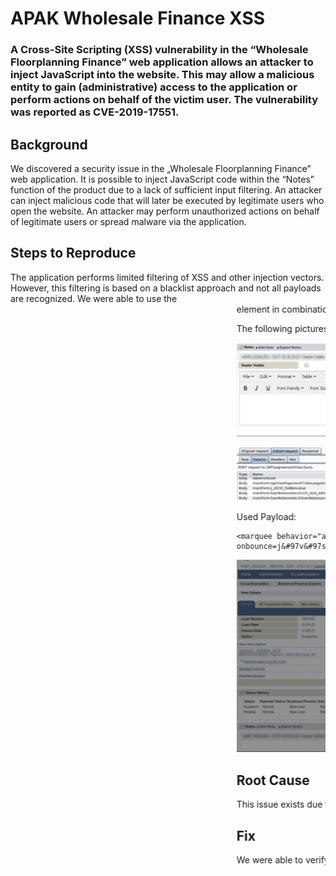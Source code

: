 # APAK Wholesale Finance XSS

### A Cross-Site Scripting (XSS) vulnerability in the “Wholesale Floorplanning Finance” web application allows an attacker to inject JavaScript into the website. This may allow a malicious entity to gain (administrative) access to the application or perform actions on behalf of the victim user. The vulnerability was reported as CVE-2019-17551.

## Background
We discovered a security issue in the „Wholesale Floorplanning Finance” web application. It is possible to inject JavaScript code within the “Notes” function of the product due to a lack of sufficient input filtering. An attacker can inject malicious code that will later be executed by legitimate users who open the website. An attacker may perform unauthorized actions on behalf of legitimate users or spread malware via the application.

## Steps to Reproduce
The application performs limited filtering of XSS and other injection vectors. However, this filtering is based on a blacklist approach and not all payloads are recognized. We were able to use the <marquee> element in combination with an “onbounce” event handler to circumvent the protection. This results in successful stored XSS.
  
 The following pictures show how we were able to exploit the vulnerability:
 
 ![Picture 1: The vulnerable WYSIWYG editor within the "Notes" section](1.png "Picture I: The vulnerable WYSIWYG editor within the Notes section")
 Picture I: The vulnerable WYSIWYG editor within the Notes section
 
 ![Picture 2: Our XSS PoC submitted in the rich_text_editor_note_text POST parameter](2.png "Picture 2: Our XSS PoC submitted in the rich_text_editor_note_text POST parameter")
 Picture 2: Our XSS PoC submitted in the rich_text_editor_note_text POST parameter
 
 Used Payload:
 ```
<marquee behavior="alternate" width="1px" onbounce=j&#97v&#97script:&#97lert('XSS')>a</marquee>
```
 
 ![Picture 3: Proof-of-Concept code is executed on the "busines process review" page](3.png "Picture 3: Proof-of-Concept code is executed on the busines process review page")
 Picture 3: Proof-of-Concept code is executed on the busines process review page
 
## Root Cause
This issue exists due to insufficient input filtering in the WYSIWYG editor of the “Notes” section. In order to mitigate the issue, we recommend applying input filtering to all input fields and URL parameters in the entire application to ensure that only valid input is processed (this means input filtering for the fields as well as for the field values).

## Fix
We were able to verify this vulnerability in software versions 6.31.8.3 and 6.31.8.5. However, all versions with the vulnerable WYSIWYG “Notes” section are likely affected.
The vendor was informed of the finding on August 8, 2019. On August 9, 2019 we held a findings call with the vendor, where a patch release was announced to be coordinated. Unfortunately, subsequent communications remained without response.
